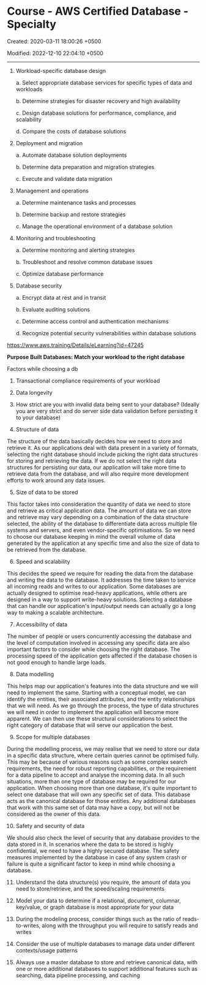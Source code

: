 # Course - AWS Certified Database - Specialty

Created: 2020-03-11 18:00:26 +0500

Modified: 2022-12-10 22:04:10 +0500

---

1.  Workload-specific database design

    a.  Select appropriate database services for specific types of data and workloads

    b.  Determine strategies for disaster recovery and high availability

    c.  Design database solutions for performance, compliance, and scalability

    d.  Compare the costs of database solutions

2.  Deployment and migration

    a.  Automate database solution deployments

    b.  Determine data preparation and migration strategies

    c.  Execute and validate data migration

3.  Management and operations

    a.  Determine maintenance tasks and processes

    b.  Determine backup and restore strategies

    c.  Manage the operational environment of a database solution

4.  Monitoring and troubleshooting

    a.  Determine monitoring and alerting strategies

    b.  Troubleshoot and resolve common database issues

    c.  Optimize database performance

5.  Database security

    a.  Encrypt data at rest and in transit

    b.  Evaluate auditing solutions

    c.  Determine access control and authentication mechanisms

    d.  Recognize potential security vulnerabilities within database solutions



<https://www.aws.training/Details/eLearning?id=47245>



**Purpose Built Databases: Match your workload to the right database**

Factors while choosing a db

1.  Transactional compliance requirements of your workload



2.  Data longevity



3.  How strict are you with invalid data being sent to your database? (Ideally you are very strict and do server side data validation before persisting it to your database)



4.  Structure of data

The structure of the data basically decides how we need to store and retrieve it. As our applications deal with data present in a variety of formats, selecting the right database should include picking the right data structures for storing and retrieving the data. If we do not select the right data structures for persisting our data, our application will take more time to retrieve data from the database, and will also require more development efforts to work around any data issues.



5.  Size of data to be stored

This factor takes into consideration the quantity of data we need to store and retrieve as critical application data. The amount of data we can store and retrieve may vary depending on a combination of the data structure selected, the ability of the database to differentiate data across multiple file systems and servers, and even vendor-specific optimisations. So we need to choose our database keeping in mind the overall volume of data generated by the application at any specific time and also the size of data to be retrieved from the database.



6.  Speed and scalability

This decides the speed we require for reading the data from the database and writing the data to the database. It addresses the time taken to service all incoming reads and writes to our application. Some databases are actually designed to optimise read-heavy applications, while others are designed in a way to support write-heavy solutions. Selecting a database that can handle our application's input/output needs can actually go a long way to making a scalable architecture.



7.  Accessibility of data

The number of people or users concurrently accessing the database and the level of computation involved in accessing any specific data are also important factors to consider while choosing the right database. The processing speed of the application gets affected if the database chosen is not good enough to handle large loads.



8.  Data modelling

This helps map our application's features into the data structure and we will need to implement the same. Starting with a conceptual model, we can identify the entities, their associated attributes, and the entity relationships that we will need. As we go through the process, the type of data structures we will need in order to implement the application will become more apparent. We can then use these structural considerations to select the right category of database that will serve our application the best.



9.  Scope for multiple databases

During the modelling process, we may realise that we need to store our data in a specific data structure, where certain queries cannot be optimised fully. This may be because of various reasons such as some complex search requirements, the need for robust reporting capabilities, or the requirement for a data pipeline to accept and analyse the incoming data. In all such situations, more than one type of database may be required for our application. When choosing more than one database, it's quite important to select one database that will own any specific set of data. This database acts as the canonical database for those entities. Any additional databases that work with this same set of data may have a copy, but will not be considered as the owner of this data.



10. Safety and security of data

We should also check the level of security that any database provides to the data stored in it. In scenarios where the data to be stored is highly confidential, we need to have a highly secured database. The safety measures implemented by the database in case of any system crash or failure is quite a significant factor to keep in mind while choosing a database.



11. Understand the data structure(s) you require, the amount of data you need to store/retrieve, and the speed/scaling requirements



12. Model your data to determine if a relational, document, columnar, key/value, or graph database is most appropriate for your data



13. During the modeling process, consider things such as the ratio of reads-to-writes, along with the throughput you will require to satisfy reads and writes



14. Consider the use of multiple databases to manage data under different contexts/usage patterns



15. Always use a master database to store and retrieve canonical data, with one or more additional databases to support additional features such as searching, data pipeline processing, and caching
